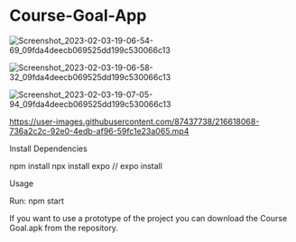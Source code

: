 # Course-Goal-App


![Screenshot_2023-02-03-19-06-54-69_09fda4deecb069525dd199c530066c13](https://user-images.githubusercontent.com/87437738/216619053-4f2afe4e-2793-4c96-aed3-14fc82508018.jpg)



![Screenshot_2023-02-03-19-06-58-32_09fda4deecb069525dd199c530066c13](https://user-images.githubusercontent.com/87437738/216617198-4fed3871-23c5-41a7-adfd-fd02d0be94d4.jpg)


![Screenshot_2023-02-03-19-07-05-94_09fda4deecb069525dd199c530066c13](https://user-images.githubusercontent.com/87437738/216617235-f6b5522f-1a75-49f3-b2cc-6bc39659e7d0.jpg)


https://user-images.githubusercontent.com/87437738/216618068-736a2c2c-92e0-4edb-af96-59fc1e23a065.mp4



Install Dependencies

npm install
npx install expo // expo install


Usage

Run: npm start

If you want to use a prototype of the project you can download the Course Goal.apk from the repository.
